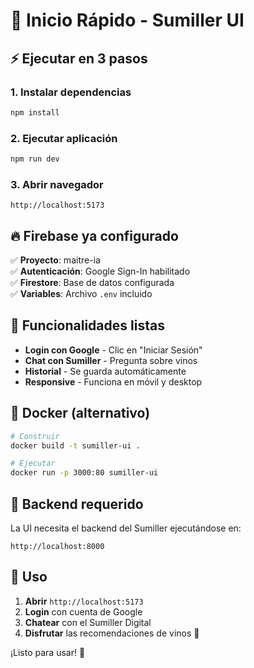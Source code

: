 # 🚀 Inicio Rápido - Sumiller UI

## ⚡ Ejecutar en 3 pasos

### 1. Instalar dependencias
```bash
npm install
```

### 2. Ejecutar aplicación
```bash
npm run dev
```

### 3. Abrir navegador
```
http://localhost:5173
```

## 🔥 Firebase ya configurado

✅ **Proyecto**: maitre-ia  
✅ **Autenticación**: Google Sign-In habilitado  
✅ **Firestore**: Base de datos configurada  
✅ **Variables**: Archivo `.env` incluido  

## 🎯 Funcionalidades listas

- **Login con Google** - Clic en "Iniciar Sesión"
- **Chat con Sumiller** - Pregunta sobre vinos
- **Historial** - Se guarda automáticamente
- **Responsive** - Funciona en móvil y desktop

## 🐳 Docker (alternativo)

```bash
# Construir
docker build -t sumiller-ui .

# Ejecutar
docker run -p 3000:80 sumiller-ui
```

## 🔧 Backend requerido

La UI necesita el backend del Sumiller ejecutándose en:
```
http://localhost:8000
```

## 📱 Uso

1. **Abrir** `http://localhost:5173`
2. **Login** con cuenta de Google
3. **Chatear** con el Sumiller Digital
4. **Disfrutar** las recomendaciones de vinos 🍷

¡Listo para usar! 🎉 